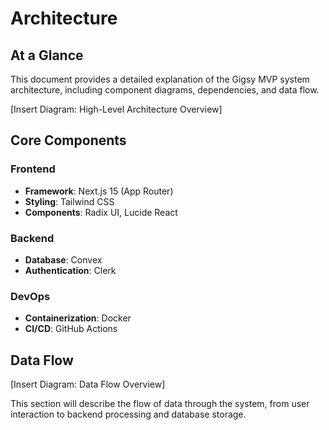 # Architecture

## At a Glance

This document provides a detailed explanation of the Gigsy MVP system architecture, including component diagrams, dependencies, and data flow.

[Insert Diagram: High-Level Architecture Overview]

## Core Components

### Frontend

- **Framework**: Next.js 15 (App Router)
- **Styling**: Tailwind CSS
- **Components**: Radix UI, Lucide React

### Backend

- **Database**: Convex
- **Authentication**: Clerk

### DevOps

- **Containerization**: Docker
- **CI/CD**: GitHub Actions

## Data Flow

[Insert Diagram: Data Flow Overview]

This section will describe the flow of data through the system, from user interaction to backend processing and database storage.
